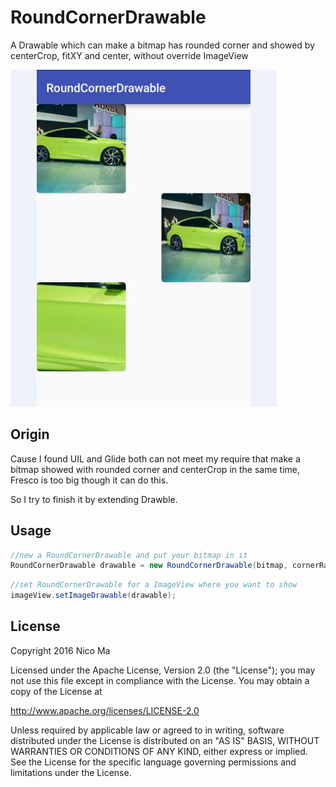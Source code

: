 # RoundCornerDrawable
A Drawable which can make a bitmap has rounded corner and showed by centerCrop, fitXY and center,
without override ImageView

![Screenshot](https://github.com/417704684/RoundCornerDrawable/blob/master/example.jpg)

## Origin
Cause I found UIL and Glide both can not meet my require that make a bitmap showed with rounded
corner and centerCrop in the same time, Fresco is too big though it can do this.

So I try to finish it by extending Drawble.

## Usage
```java
//new a RoundCornerDrawable and put your bitmap in it
RoundCornerDrawable drawable = new RoundCornerDrawable(bitmap, cornerRadius, margin, RoundCornerDrawable.Type.centerCrop);
```

```java
//set RoundCornerDrawable for a ImageView where you want to show
imageView.setImageDrawable(drawable);
```

## License
Copyright 2016 Nico Ma

Licensed under the Apache License, Version 2.0 (the "License");
you may not use this file except in compliance with the License.
You may obtain a copy of the License at

   http://www.apache.org/licenses/LICENSE-2.0

Unless required by applicable law or agreed to in writing, software
distributed under the License is distributed on an "AS IS" BASIS,
WITHOUT WARRANTIES OR CONDITIONS OF ANY KIND, either express or implied.
See the License for the specific language governing permissions and
limitations under the License.

